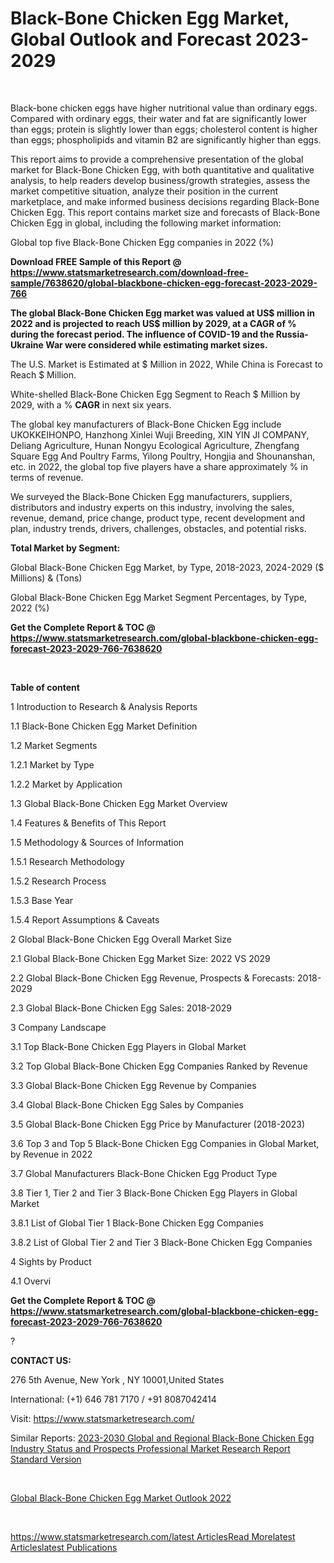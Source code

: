 <h1>Black-Bone Chicken Egg Market, Global Outlook and Forecast 2023-2029</h1><br/><p>Black-bone chicken eggs have higher nutritional value than ordinary eggs. Compared with ordinary eggs, their water and fat are significantly lower than eggs; protein is slightly lower than eggs; cholesterol content is higher than eggs; phospholipids and vitamin B2 are significantly higher than eggs.</p>
 
 
 
 <p>This report aims to provide a comprehensive presentation of the global market for Black-Bone Chicken Egg, with both quantitative and qualitative analysis, to help readers develop business/growth strategies, assess the market competitive situation, analyze their position in the current marketplace, and make informed business decisions regarding Black-Bone Chicken Egg. This report contains market size and forecasts of Black-Bone Chicken Egg in global, including the following market information:</p>
 
 
 
 <p>Global top five Black-Bone Chicken Egg companies in 2022 (%)</p>
 
 
 
 <p><strong>Download FREE Sample of this Report @ <a href="https://www.statsmarketresearch.com/download-free-sample/7638620/global-blackbone-chicken-egg-forecast-2023-2029-766">https://www.statsmarketresearch.com/download-free-sample/7638620/global-blackbone-chicken-egg-forecast-2023-2029-766</a></strong></p>
 
 
 
 <p><strong>The global Black-Bone Chicken Egg market was valued at US$ million in 2022 and is projected to reach US$ million by 2029, at a <strong>CAGR</strong> of % during the forecast period. The influence of COVID-19 and the Russia-Ukraine War were considered while estimating market sizes.</strong></p>
 
 
 
 <p>The U.S. Market is Estimated at $ Million in 2022, While China is Forecast to Reach $ Million.</p>
 
 
 
 <p>White-shelled Black-Bone Chicken Egg Segment to Reach $ Million by 2029, with a % <strong>CAGR</strong> in next six years.</p>
 
 
 
 <p>The global key manufacturers of Black-Bone Chicken Egg include UKOKKEIHONPO, Hanzhong Xinlei Wuji Breeding, XIN YIN JI COMPANY, Deliang Agriculture, Hunan Nongyu Ecological Agriculture, Zhengfang Square Egg And Poultry Farms, Yilong Poultry, Hongjia and Shounanshan, etc. in 2022, the global top five players have a share approximately % in terms of revenue.</p>
 
 
 
 <p>We surveyed the Black-Bone Chicken Egg manufacturers, suppliers, distributors and industry experts on this industry, involving the sales, revenue, demand, price change, product type, recent development and plan, industry trends, drivers, challenges, obstacles, and potential risks.</p>
 
 
 
 <p><strong>Total Market by Segment:</strong></p>
 
 
 
 <p>Global Black-Bone Chicken Egg Market, by Type, 2018-2023, 2024-2029 ($ Millions) & (Tons)</p>
 
 
 
 <p>Global Black-Bone Chicken Egg Market Segment Percentages, by Type, 2022 (%)</p>
 
 
 
 <div><b>Get the Complete Report & TOC @ <a href="https://www.statsmarketresearch.com/global-blackbone-chicken-egg-forecast-2023-2029-766-7638620">https://www.statsmarketresearch.com/global-blackbone-chicken-egg-forecast-2023-2029-766-7638620</a></b></div>
 
 
 
 <p><br />
 
 <b>Table of content</b></p>
 
 
 
 <p>1 Introduction to Research & Analysis Reports<br />
 
 1.1 Black-Bone Chicken Egg Market Definition<br />
 
 1.2 Market Segments<br />
 
 1.2.1 Market by Type<br />
 
 1.2.2 Market by Application<br />
 
 1.3 Global Black-Bone Chicken Egg Market Overview<br />
 
 1.4 Features & Benefits of This Report<br />
 
 1.5 Methodology & Sources of Information<br />
 
 1.5.1 Research Methodology<br />
 
 1.5.2 Research Process<br />
 
 1.5.3 Base Year<br />
 
 1.5.4 Report Assumptions & Caveats<br />
 
 2 Global Black-Bone Chicken Egg Overall Market Size<br />
 
 2.1 Global Black-Bone Chicken Egg Market Size: 2022 VS 2029<br />
 
 2.2 Global Black-Bone Chicken Egg Revenue, Prospects & Forecasts: 2018-2029<br />
 
 2.3 Global Black-Bone Chicken Egg Sales: 2018-2029<br />
 
 3 Company Landscape<br />
 
 3.1 Top Black-Bone Chicken Egg Players in Global Market<br />
 
 3.2 Top Global Black-Bone Chicken Egg Companies Ranked by Revenue<br />
 
 3.3 Global Black-Bone Chicken Egg Revenue by Companies<br />
 
 3.4 Global Black-Bone Chicken Egg Sales by Companies<br />
 
 3.5 Global Black-Bone Chicken Egg Price by Manufacturer (2018-2023)<br />
 
 3.6 Top 3 and Top 5 Black-Bone Chicken Egg Companies in Global Market, by Revenue in 2022<br />
 
 3.7 Global Manufacturers Black-Bone Chicken Egg Product Type<br />
 
 3.8 Tier 1, Tier 2 and Tier 3 Black-Bone Chicken Egg Players in Global Market<br />
 
 3.8.1 List of Global Tier 1 Black-Bone Chicken Egg Companies<br />
 
 3.8.2 List of Global Tier 2 and Tier 3 Black-Bone Chicken Egg Companies<br />
 
 4 Sights by Product<br />
 
 4.1 Overvi</p>
 
 
 
 <div><b>Get the Complete Report & TOC @ <a href="https://www.statsmarketresearch.com/global-blackbone-chicken-egg-forecast-2023-2029-766-7638620">https://www.statsmarketresearch.com/global-blackbone-chicken-egg-forecast-2023-2029-766-7638620</a></b></div>
 
 
 
 <p>? </p>
 
 
 
 <p><b>CONTACT US:</b><br />
 
 276 5th Avenue, New York , NY 10001,United States<br />
 
 International: (+1) 646 781 7170 / +91 8087042414<br />
 
 Visit: <a href="https://www.statsmarketresearch.com/">https://www.statsmarketresearch.com/</a><br />
 
 Similar Reports: <a href="https://www.statsmarketresearch.com/global-blackbone-chicken-egg-forecast-2023-2029-766-7638620">2023-2030 Global and Regional Black-Bone Chicken Egg Industry Status and Prospects Professional Market Research Report Standard Version</a><br />
 
 <br />
 
 <a href="https://www.statsmarketresearch.com/global-blackbone-chicken-egg-forecast-2023-2029-766-7638620">Global Black-Bone Chicken Egg Market Outlook 2022</a><br />
 
 <br />
 
 <a href="https://gyeongbokgung.com">https://www.statsmarketresearch.com/</a><a href="https://hallyeomaritime.com">latest Articles</a><a href="https://jingwansa.com">Read More</a><a href="https://nguoiviet.jp/">latest Articles</a><a href="https://www.intelmarketresearch.com/">latest Publications</a></p>
